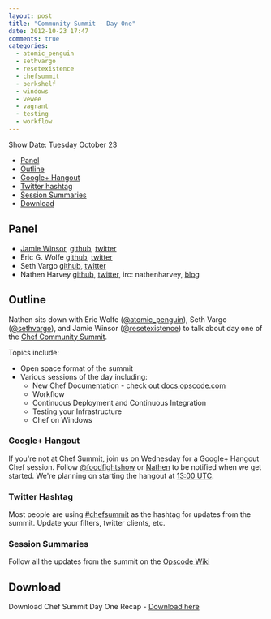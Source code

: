 ```yaml
---
layout: post
title: "Community Summit - Day One"
date: 2012-10-23 17:47
comments: true
categories: 
  - atomic_penguin
  - sethvargo
  - resetexistence
  - chefsummit
  - berkshelf
  - windows
  - vewee
  - vagrant
  - testing
  - workflow
---
```


Show Date:  Tuesday October 23

* [Panel](http://foodfightshow.org/2012-10-23-community-summit-day-one.html#panel)
* [Outline](http://foodfightshow.org/2012-10-23-community-summit-day-one.html#outline)
* [Google+ Hangout](http://foodfightshow.org/2012-10-23-community-summit-day-one.html#hangout)
* [Twitter hashtag](http://foodfightshow.org/2012-10-23-community-summit-day-one.html#hashtag)
* [Session Summaries](http://foodfightshow.org/2012-10-23-community-summit-day-one.html#summaries)
* [Download](http://traffic.libsyn.com/foodfight/Chef-Community-Summit-Day-1.mp3)

<!-- more -->

Panel<a name="panel"></a>
-----

* [Jamie Winsor](http://vialstudios.com/), [github](https://github.com/reset), [twitter](https://twitter.com/resetexistence)
* Eric G. Wolfe [github](http://github.com/atomic-penguin), [twitter](https://twitter.com/#%21/atomic_penguin)
* Seth Vargo [github](http://github.com/sethvargo), [twitter](https://twitter.com/sethvargo)
* Nathen Harvey [github](http://github.com/nathenharvey), [twitter](http://twitter.com/nathenharvey), irc: nathenharvey, [blog](http://nathenharvey.com)

Outline<a name="outline"></a>
-----

Nathen sits down with Eric Wolfe ([@atomic_penguin](https://twitter.com/atomic_penguin)), Seth Vargo ([@sethvargo](http://twitter.com/sethvargo)), and Jamie Winsor ([@resetexistence](https://twitter.com/resetexistence)) to talk about day one of the [Chef Community Summit](http://wiki.opscode.com/display/chef/Opscode+Community+Summit+2).

Topics include:

* Open space format of the summit
* Various sessions of the day including:
  * New Chef Documentation - check out [docs.opscode.com](http://docs.opscode.com)
  * Workflow
  * Continuous Deployment and Continuous Integration
  * Testing your Infrastructure
  * Chef on Windows

### Google+ Hangout<a name="hangout"></a>

If you're not at Chef Summit, join us on Wednesday for a Google+ Hangout Chef session.  Follow [@foodfightshow](https://twitter.com/foodfightshow) or [Nathen](https://twitter.com/nathenharvey) to be notified when we get started.  We're planning on starting the hangout at [13:00 UTC](http://www.timeanddate.com/worldclock/fixedtime.html?iso=20121024T1300).

### Twitter Hashtag<a name="hashtag"></a>

Most people are using [#chefsummit](https://twitter.com/search/realtime?q=%23chefsummit&src=hash) as the hashtag for updates from the summit.  Update your filters, twitter clients, etc.

### Session Summaries<a name="summaries"></a>

Follow all the updates from the summit on the [Opscode Wiki](http://wiki.opscode.com/display/chef/Opscode+Community+Summit+2)

Download
--------

Download Chef Summit Day One Recap - [Download here](http://traffic.libsyn.com/foodfight/Chef-Community-Summit-Day-1.mp3)
